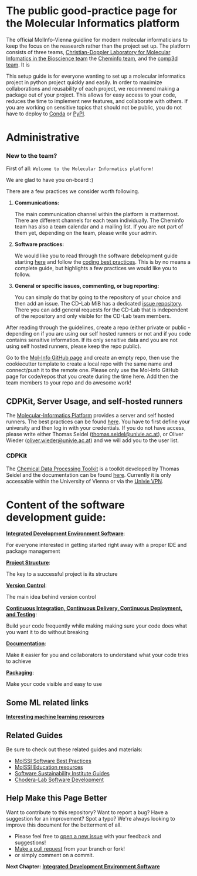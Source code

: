 # The public good-practice page for the Molecular Informatics platform

The official MolInfo-Vienna guidline for modern molecular informaticians to keep the focus on the reasearch rather than the project set up.
The platform consists of three teams, [Christian-Doppler Laboratory for Molecular Infomatics in the Bioscience team]() the [Cheminfo team](https://cheminfo.univie.ac.at/home/), and the [comp3d team](https://comp3d.univie.ac.at/). It is 

This setup guide is for everyone wanting to set up a molecular informatics project in python project quickly and easily.
In order to maximize collaborations and reusability of each project, we recommend making a package out of your project.
This allows for easy access to your code, reduces the time to implement new features, and collaborate with others. 
If you are working on sensitive topics that should not be public, you do not have to deploy to [Conda](https://anaconda.org/) or [PyPI](https://pypi.org/).

# Administrative

### New to the team?
First of all: `Welcome to the Molecular Informatics platform!`

We are glad to have you on-board :)

There are a few practices we consider worth following.
1. <b>Communications:</b>

    The main communication channel within the platform is mattermost. There are different channels for each team individually.
    The Cheminfo team has also a team calendar and a mailing list. If you are not part of them yet, depending on the team, please write your admin.
2. <b>Software practices:</b>

    We would like you to read through the software debelopment guide starting [here](/IDE.md) and follow the [coding best practices](/BEST_PRACTICE.md). This is by no means a complete guide, but highlights a few practices we would like you to follow.
3. <b>General or specific issues, commenting, or bug reporting:</b>

    You can simply do that by going to the repository of your choice and then add an issue.
    The CD-Lab MiB has a dedicated [issue repository](https://github.com/molinfo-vienna/cd_mib_open_issues). There you can add general requests for the CD-Lab that is independent of the repository and only visible for the CD-Lab team members.

After reading through the guidelines, create a repo (either private or public - depending on if you are using our self hosted runners or not and if you code contains sensitive information. If its only sensitive data and you are not using self hosted runners, please keep the repo public).

Go to the [Mol-Info GitHub page](https://github.com/organizations/molinfo-vienna/repositories/new) and create an empty repo, then use the cookiecutter template to create a local repo with the same name and connect/push it to the remote one.
Please only use the Mol-Info GitHub page for code/repos that you create during the time here.
Add then the team members to your repo and do awesome work!


## CDPKit, Server Usage, and self-hosted runners

The [Molecular-Informatics Platform]() provides a server and self hosted runners. The best practices can be found [here](https://wiki.univie.ac.at/pages/viewpage.action?spaceKey=ChemInfo&title=Cheminformatics+Research+Group+Wiki+Home).
You have to first define your university and then log in with your credentials.
If you do not have access, please write either Thomas Seidel (thomas.seidel@univie.ac.at), or Oliver Wieder (oliver.wieder@univie.ac.at) and we will add you to the user list.

### CDPKit

The [Chemical Data Processing Toolkit](https://github.com/molinfo-vienna/CDPKit) is a toolkit developed by Thomas Seidel and the documentation can be found [here](http://a7srv2.pch.univie.ac.at/cdpkit/). Currently it is only accessable within the University of Vienna or via the [Univie VPN](https://zid.univie.ac.at/vpn/).


# Content of the software development guide:

[__Integrated Development Environment Software__](/IDE.md):

For everyone interested in getting started right away with a proper IDE and package management

<!--[__Licencing__](/LICENCING.md)-->

<!--Choose a proper licence-->

[__Project Structure__](/PROJECT_STRUCTURE.md):

The key to a successful project is its structure

[__Version Control__](/VERSION_CONTROL.md): 

The main idea behind version control

[__Continuous Integration, Continuous Delivery, Continuous Deployment, and Testing__](/CI_CD_TEST.md):

Build your code frequently while making making sure your code does what you want it to do without breaking

[__Documentation__](/DOCUMENTATION.md):

Make it easier for you and collaborators to understand what your code tries to achieve

[__Packaging__](/PACKAGING.md):

Make your code visible and easy to use


## Some ML related links 

[__Interesting machine learning resources__](/ML.md)

## Related Guides

Be sure to check out these related guides and materials:
* [MolSSI Software Best Practices](https://molssi.org/education/best-practices/)
* [MolSSI Education resources](https://molssi-education.github.io/resources.html)
* [Software Sustainability Institute Guides](https://software.ac.uk/resources/guides)
* [Chodera-Lab Software Development](https://github.com/choderalab/software-development/blob/master/README.md)

## Help Make this Page Better

Want to contribute to this repository? Want to report a bug? Have a suggestion for an improvement?
Spot a typo? We're always looking to improve this document for the betterment of all.

* Please feel free to [open a new issue](https://github.com/molinfo-vienna/software-development/issues/new) with your feedback and suggestions!
* [Make a pull request](https://github.com/molinfo-vienna/software-development/compare) from your branch or fork!
* or simply comment on a commit.

__Next Chapter:__ [__Integrated Development Environment Software__](/IDE.md)